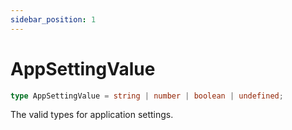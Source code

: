 ```yaml
---
sidebar_position: 1
---
```


# AppSettingValue

```typescript
type AppSettingValue = string | number | boolean | undefined;
```

The valid types for application settings.
